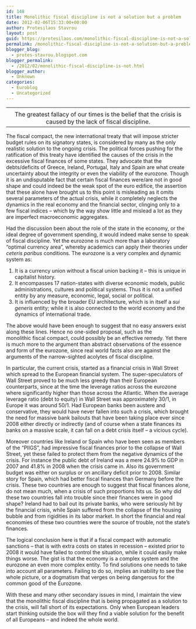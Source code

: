 ```yaml
---
id: 148
title: Monolithic fiscal discipline is not a solution but a problem
date: 2012-02-06T15:33:00+00:00
author: Protesilaos Stavrou
layout: post
guid: https://protesilaos.com/monolithic-fiscal-discipline-is-not-a-solution-but-a-problem/
permalink: /monolithic-fiscal-discipline-is-not-a-solution-but-a-problem/
blogger_blog:
  - protes-stavrou.blogspot.com
blogger_permalink:
  - /2012/02/monolithic-fiscal-discipline-is-not.html
blogger_author:
  - Unknown
categories:
  - Euroblog
  - Uncategorized
---
```

<table align="center" cellpadding="0" cellspacing="0" class="tr-caption-container" style="margin-left: auto; margin-right: auto; text-align: center;">
  <tr>
    <td style="text-align: center;">
    </td>
  </tr>
  
  <tr>
    <td class="tr-caption" style="text-align: center;">
      The greatest fallacy of our times is the belief that the crisis is caused by the lack of fiscal discipline.
    </td>
  </tr>
</table>

The fiscal compact, the new international treaty that will impose stricter budget rules on its signatory states, is considered by many&nbsp;as the only realistic solution to the ongoing crisis. The political forces pushing for the ratification of this treaty have identified the causes of the crisis in the excessive fiscal finances of some states. They advocate that the debts/deficits of Greece, Ireland, Portugal, Italy and Spain are what create uncertainty about the integrity or even the viability of the eurozone. Though it is an undisputable fact that certain fiscal finances were/are not in good shape and could indeed be the weak spot of the euro edifice, the assertion that these alone have brought us to this point is misleading as it omits several parameters of the actual crisis, while it completely neglects the dynamics in the real economy and the financial sector, clinging only to a few fiscal indices &#8211; which by the way&nbsp;show little and mislead a lot as they are imperfect&nbsp;macroeconomic aggregates.

Had the discussion been about the role of the state in the economy, or the ideal degree of government spending, it would indeed make sense to speak of fiscal discipline. Yet the eurozone is much more than a laboratory &#8220;optimal&nbsp;currency area&#8221;, whereby academics can apply their theories under _ceteris paribus_ conditions. The eurozone is a very complex and dynamic system as: 

  1. It is a currency union without a fiscal union backing it &#8211; this is unique in capitalist history. 
  2. It encompasses 17 nation-states with diverse economic models, public administrations, cultures and political systems. Thus it is not a unified entity by any measure, economic, legal, social or political. 
  3. It is influenced by the broader EU architecture, which is in itself a _sui generis_ entity;&nbsp;while it is also connected to the world economy and the dynamics of international trade. 

The above would have been enough to suggest that no easy answers exist along these lines. Hence no one-sided proposal, such as the monolithic&nbsp;fiscal compact,&nbsp;could possibly be an effective remedy. Yet there is much more to the argument than abstract observations of the essence and form of the eurozone, since real world facts also are against the arguments of&nbsp;the narrow-sighted acolytes of fiscal discipline.

In particular, the current crisis, started as a financial crisis in Wall Street which spread to the European financial system. The super-speculators of Wall Street proved to be much less greedy than their European counterparts, since at the time the leverage ratios across the eurozone where significantly higher than those across the Atlantic. When the average leverage ratio (debt to equity)&nbsp;in Wall Street was approximately 30/1, in Europe it was around 50/1. Had European banks been austere and conservative, they would have never fallen into such a crisis, which brought the need for massive bank bailouts that have been taking place ever since 2008 either directly or indirectly (and of course when a state finances its banks on a massive scale, it can&nbsp;fall on a debt crisis itself &#8211; a vicious cycle).

Moreover countries like Ireland or Spain who have been seen as members of the &#8220;PIIGS&#8221;, had impressive fiscal finances prior to the collapse of Wall Street, yet these failed to protect them from the negative dynamics of the crisis. For instance the public debt of Ireland was a mere 24.9% to GDP in 2007 and 41.8% in 2008 when the crisis came in. Also its government budget was either on surplus or on ancillary deficit prior to 2008. Similar story for Spain, which had better fiscal finances than Germany before the crisis. These two countries are enough to suggest that fiscal finances alone, do not mean much, when a crisis of such proportions hits us. So why did these two countries fall into trouble since their finances were in good shape? Ireland had to bail out its private banks, who were seriously hit by the financial crisis, while Spain suffered from the collapse of the housing bubble and from rigidities in its labor market. In short the financial and real economies of these two countries were the source of trouble, not the state&#8217;s finances. 

The logical conclusion here is that if&nbsp;a fiscal compact with automatic sanctions &#8211; that is with extra costs on states in recession &#8211; existed prior to 2008 it would have failed to control the situation, while it could easily make things worse. The gist is that the economy is a complex system and the eurozone an even more complex entity. To find solutions one needs to take into account all parameters. Failing to do so, implies an inability to see the whole picture, or a dogmatism that verges on being dangerous for the common good of the Eurozone. 

With these and many other secondary issues in mind, I maintain the view that the monolithic fiscal discipline that is being propagated as a solution to the crisis, will fall short of its expectations. Only when European leaders start thinking outside the box will they find a viable&nbsp;solution for the benefit of all Europeans &#8211; and indeed the whole world.